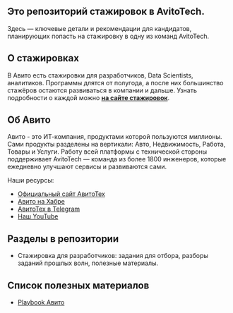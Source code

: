 ## Это репозиторий стажировок в AvitoTech.

Здесь — ключевые детали и рекомендации для кандидатов, планирующих попасть на стажировку в одну из команд AvitoTech.  

## О стажировках

В Авито есть стажировки для разработчиков, Data Scientists, аналитиков. Программы длятся от полугода, а после них большинство стажёров остаются развиваться в компании и дальше. Узнать подробности о каждой можно **[на сайте стажировок](https://start.avito.ru/)**.

## Об Авито

Авито - это ИТ-компания, продуктами которой пользуются миллионы. Сами продукты разделены на вертикали: Авто, Недвижимость, Работа, Товары и  Услуги. 
Работу всей платформы с технической стороны поддерживает AvitoTech — команда из более 1800 инженеров, которые ежедневно улучшают сервисы и развиваются сами.

Наши ресурсы:

- [Официальный сайт АвитоТех](https://avito.tech/)
- [Авито на Хабре](https://habr.com/ru/companies/avito/articles/)
- [АвитоТех в Telegram](https://t.me/avitotech)
- [Наш YouTube](https://www.youtube.com/avitotech)

## Разделы в репозитории
- Стажировка для разработчиков: задания для отбора, разборы заданий прошлых волн, полезные материалы.

## Список полезных материалов
- [Playbook Авито](https://github.com/avito-tech/playbook)